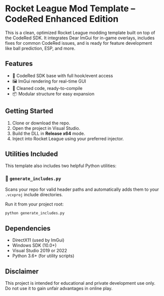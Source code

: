 # Rocket League Mod Template – CodeRed Enhanced Edition

This is a clean, optimized Rocket League modding template built on top of the CodeRed SDK. It integrates Dear ImGui for in-game overlays, includes fixes for common CodeRed issues, and is ready for feature development like ball prediction, ESP, and more.

## Features
- 🔧 CodeRed SDK base with full hook/event access
- 🖼️ ImGui rendering for real-time GUI
- 🚀 Cleaned code, ready-to-compile
- 📦 Modular structure for easy expansion

## Getting Started
1. Clone or download the repo.
2. Open the project in Visual Studio.
3. Build the DLL in **Release x64** mode.
4. Inject into Rocket League using your preferred injector.

## Utilities Included
This template also includes two helpful Python utilities:


### 📂 `generate_includes.py`
Scans your repo for valid header paths and automatically adds them to your `.vcxproj` include directories.

Run it from your project root:
```bash
python generate_includes.py
```

## Dependencies
- DirectX11 (used by ImGui)
- Windows SDK (10.0+)
- Visual Studio 2019 or 2022
- Python 3.6+ (for utility scripts)

## Disclaimer
This project is intended for educational and private development use only. Do not use it to gain unfair advantages in online play.
